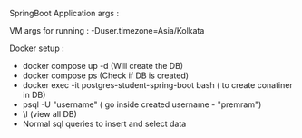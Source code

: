 SpringBoot Application args :

VM args for running : -Duser.timezone=Asia/Kolkata

Docker setup :

* docker compose up -d (Will create the DB) 
* docker compose ps (Check if DB is created)
* docker exec -it postgres-student-spring-boot bash ( to create conatiner in DB)
* psql -U "username" ( go inside created username - "premram")
* \l (view all DB)
* Normal sql queries to insert and select data